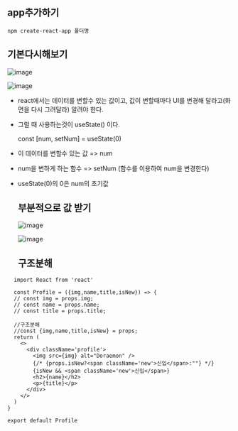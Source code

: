 ## app추가하기

```
npm create-react-app 폴더명
```

## 기본다시해보기
![image](https://github.com/OnlyREHA/React/assets/145514740/b86d67ae-7464-42ba-bd8f-02bf727d7d59)

![image](https://github.com/OnlyREHA/React/assets/145514740/d4c91fbf-4a3d-47b5-8233-4546576b3ff2)

- react에서는 데이터를 변할수 있는 값이고, 값이 변할때마다 UI를 변경해 달라고(화면을 다시 그려달라) 알려야 한다.
- 그럴 때 사용하는것이 useState() 이다.

  const [num, setNum] = useState(0)

- 이 데이터를 변할수 있는 값 => num
- num을 변하게 하는 함수 => setNum (함수를 이용하여 num을 변경한다)
- useState(0)의 0은 num의 초기값

  ## 부분적으로 값 받기

  ![image](https://github.com/OnlyREHA/React/assets/145514740/88f71892-47fa-45e7-99e2-90c7c2bb512c)

  ![image](https://github.com/OnlyREHA/React/assets/145514740/6c51f1f8-c69c-4583-985c-ea2ccd5ed9cc)


  ## 구조분해

```
  import React from 'react'

  const Profile = ({img,name,title,isNew}) => {
  // const img = props.img;
  // const name = props.name;
  // const title = props.title;

  //구조분해 
  //const {img,name,title,isNew} = props;
  return (
    <>
      <div className='profile'>
        <img src={img} alt="Doraemon" />
        {/* {props.isNew?<span className='new'>신입</span>:""} */}
        {isNew && <span className='new'>신입</span>}
        <h2>{name}</h2>
        <p>{title}</p>
      </div>
    </>
  )
}

export default Profile
```








